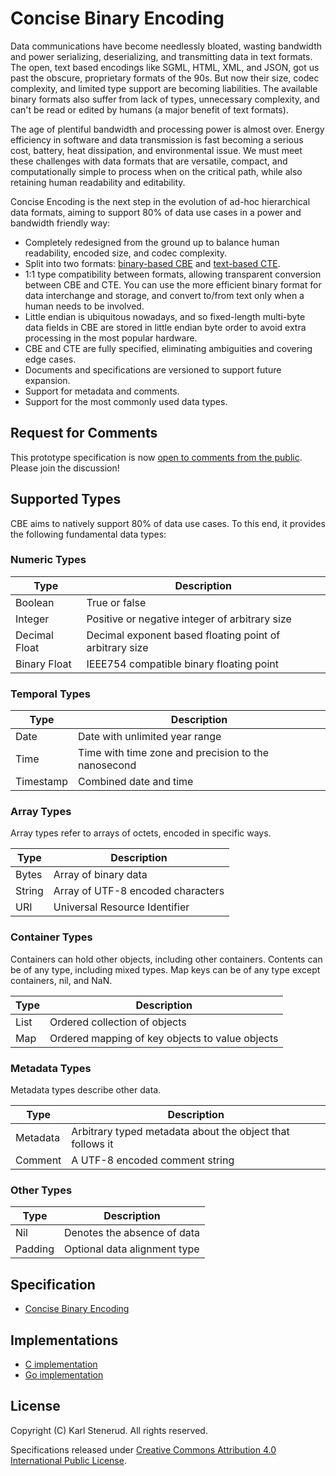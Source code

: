 Concise Binary Encoding
=======================

Data communications have become needlessly bloated, wasting bandwidth and power serializing, deserializing, and transmitting data in text formats. The open, text based encodings like SGML, HTML, XML, and JSON, got us past the obscure, proprietary formats of the 90s. But now their size, codec complexity, and limited type support are becoming liabilities. The available binary formats also suffer from lack of types, unnecessary complexity, and can't be read or edited by humans (a major benefit of text formats).

The age of plentiful bandwidth and processing power is almost over. Energy efficiency in software and data transmission is fast becoming a serious cost, battery, heat dissipation, and environmental issue. We must meet these challenges with data formats that are versatile, compact, and computationally simple to process when on the critical path, while also retaining human readability and editability.

Concise Encoding is the next step in the evolution of ad-hoc hierarchical data formats, aiming to support 80% of data use cases in a power and bandwidth friendly way:

 * Completely redesigned from the ground up to balance human readability, encoded size, and codec complexity.
 * Split into two formats: [binary-based CBE](https://github.com/kstenerud/concise-binary-encoding) and [text-based CTE](https://github.com/kstenerud/concise-text-encoding).
 * 1:1 type compatibility between formats, allowing transparent conversion between CBE and CTE. You can use the more efficient binary format for data interchange and storage, and convert to/from text only when a human needs to be involved.
 * Little endian is ubiquitous nowadays, and so fixed-length multi-byte data fields in CBE are stored in little endian byte order to avoid extra processing in the most popular hardware.
 * CBE and CTE are fully specified, eliminating ambiguities and covering edge cases.
 * Documents and specifications are versioned to support future expansion.
 * Support for metadata and comments.
 * Support for the most commonly used data types.



Request for Comments
--------------------

This prototype specification is now [open to comments from the public](https://github.com/kstenerud/concise-encoding/blob/master/request-for-comments.md). Please join the discussion!



Supported Types
---------------

CBE aims to natively support 80% of data use cases. To this end, it provides the following fundamental data types:


### Numeric Types

| Type          | Description                                               |
| ------------- | --------------------------------------------------------- |
| Boolean       | True or false                                             |
| Integer       | Positive or negative integer of arbitrary size            |
| Decimal Float | Decimal exponent based floating point of arbitrary size   |
| Binary Float  | IEEE754 compatible binary floating point                  |


### Temporal Types

| Type          | Description                                               |
| ------------- | --------------------------------------------------------- |
| Date          | Date with unlimited year range                            |
| Time          | Time with time zone and precision to the nanosecond       |
| Timestamp     | Combined date and time                                    |


### Array Types

Array types refer to arrays of octets, encoded in specific ways.

| Type          | Description                                               |
| ------------- | --------------------------------------------------------- |
| Bytes         | Array of binary data                                      |
| String        | Array of UTF-8 encoded characters                         |
| URI           | Universal Resource Identifier                             |


### Container Types

Containers can hold other objects, including other containers. Contents can be of any type, including mixed types. Map keys can be of any type except containers, nil, and NaN.

| Type          | Description                                               |
| ------------- | --------------------------------------------------------- |
| List          | Ordered collection of objects                             |
| Map           | Ordered mapping of key objects to value objects           |


### Metadata Types

Metadata types describe other data.

| Type          | Description                                               |
| ------------- | --------------------------------------------------------- |
| Metadata      | Arbitrary typed metadata about the object that follows it |
| Comment       | A UTF-8 encoded comment string                            |


### Other Types

| Type          | Description                                               |
| ------------- | --------------------------------------------------------- |
| Nil           | Denotes the absence of data                               |
| Padding       | Optional data alignment type                              |



Specification
-------------

 * [Concise Binary Encoding](cbe-specification.md)



Implementations
---------------

 * [C implementation](https://github.com/kstenerud/c-cbe)
 * [Go implementation](https://github.com/kstenerud/go-cbe)



License
-------

Copyright (C) Karl Stenerud. All rights reserved.

Specifications released under [Creative Commons Attribution 4.0 International Public License](LICENSE.md).
